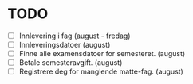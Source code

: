# TODO

- [ ] Innlevering i fag                         (august - fredag)
- [ ] Innleveringsdatoer                        (august)
- [ ] Finne alle examensdatoer for semesteret.  (august)
- [ ] Betale semesteravgift.                    (august)    
- [ ] Registrere deg for manglende matte-fag.   (august)
